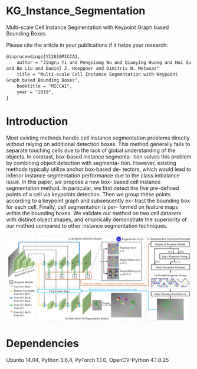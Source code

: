# KG_Instance_Segmentation
Multi-scale Cell Instance Segmentation with Keypoint Graph based Bounding Boxes

Please cite the article in your publications if it helps your research:

	@inproceedings{YI2019MICCAI,
		author = "Jingru Yi and Pengxiang Wu and Qiaoying Huang and Hui Qu and Bo Liu and Daniel J. Hoeppner and Dimitris N. Metaxas"
		title = "Multi-scale Cell Instance Segmentation with Keypoint Graph based Bounding Boxes",
		booktitle = "MICCAI",
		year = "2019",
	}

# Introduction

Most existing methods handle cell instance segmentation
problems directly without relying on additional detection boxes. This
method generally fails to separate touching cells due to the lack of global
understanding of the objects. In contrast, box-based instance segmenta-
tion solves this problem by combining object detection with segmenta-
tion. However, existing methods typically utilize anchor box-based de-
tectors, which would lead to inferior instance segmentation performance
due to the class imbalance issue. In this paper, we propose a new box-
based cell instance segmentation method. In particular, we first detect
the five pre-defined points of a cell via keypoints detection. Then we
group these points according to a keypoint graph and subsequently ex-
tract the bounding box for each cell. Finally, cell segmentation is per-
formed on feature maps within the bounding boxes. We validate our
method on two cell datasets with distinct object shapes, and empirically
demonstrate the superiority of our method compared to other instance
segmentation techniques.

<p align="center">
	<img src="imgs/pic1.png", width="800">
</p>


# Dependencies
Ubuntu 14.04, Python 3.6.4, PyTorch 1.1.0, OpenCV-Python 4.1.0.25 
